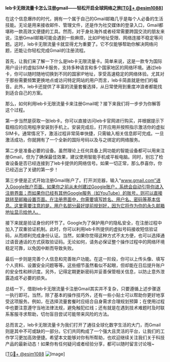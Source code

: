 **leb卡无限流量卡怎么注册gmail——轻松开启全球网络之旅[[TG💪+ @esim1088](https://t.me/s/esim1088)]**

在这个信息爆炸的时代，拥有一个属于自己的Gmail邮箱几乎是每个人必备的生活技能。无论是用来接收邮件、管理文件，还是作为社交媒体的登录入口，Gmail都堪称一款高效又便捷的工具。然而，对于身处海外或者经常需要跨国交流的朋友来说，注册Gmail邮箱可能会遇到一些麻烦，比如IP地址受限、网络连接不稳定等问题。这时，leb卡无限流量卡就显得尤为重要了。它不仅能够帮助你解决网络问题，还能让你轻松完成Gmail的注册流程。

首先，让我们来了解一下什么是leb卡无限流量卡。简单来说，这是一款专为国际用户设计的虚拟SIM卡服务，支持多种语言和多个国家地区的网络环境。通过leb卡，你可以随时随地切换到不同的国家IP地址，享受高速稳定的网络体验。尤其对于那些需要频繁更换地点或访问特定网站的用户而言，leb卡简直就是他们的福音。此外，leb卡还提供了丰富的流量套餐选择，从日常使用到重度冲浪者都能找到适合自己的方案。

那么，如何利用leb卡无限流量卡来注册Gmail呢？接下来我们将一步步为你解答这个过程。

第一步当然是获取一张leb卡。你可以直接访问leb卡官网进行购买，并根据提示下载相应的应用程序安装到手机上。安装完成后，打开应用并按照指示激活你的虚拟SIM卡。通常情况下，激活过程非常简单快捷，只需输入相关信息即可完成。一旦激活成功，你就拥有了一个全新的国际号码以及与之绑定的网络服务。

第二步是准备必要的设备。虽然理论上任何具备上网功能的智能设备都可以用来注册Gmail，但为了确保最佳效果，建议使用智能手机或平板电脑。同时，别忘了检查设备是否已经连接到了leb卡提供的网络信号。如果一切正常，那么恭喜你，你已经迈出了关键的第一步！

第三步便是正式开始注册Gmail账户了。打开浏览器，输入“www.gmail.com”进入Google账户页面。如果你之前从未创建过Google账户，系统会自动引导你进入注册界面；而如果你已经有其他Google服务（如YouTube）的账号，则可以直接跳转至邮箱设置页面。在注册界面中，你需要填写姓名、用户名、密码等基本信息。这里需要注意的是，用户名部分最好提前规划好，因为它将作为你的永久邮箱地址显示给他人。

接下来就是验证身份的环节了。Google为了保护用户的隐私安全，在注册过程中加入了双重验证机制。此时，你可以利用leb卡所提供的虚拟号码接收短信验证码，从而顺利完成身份认证。当然，如果你觉得这种方式不太方便，也可以选择通过语音通话的方式获取验证码。无论如何，请务必保证整个操作过程中的网络环境稳定可靠，以免因中断而导致失败。

最后一步则是完善个人信息和完善账户功能。在这一阶段，你可以上传头像、填写个人资料、设置安全问题等等。这些细节虽然看似不起眼，但却能在日后提升账户的安全性和辨识度。另外，记得定期更新密码并妥善保管相关信息，以防止意外泄露造成不必要的损失。

总结一下，借助leb卡无限流量卡注册Gmail其实并不复杂，只要遵循上述步骤逐一执行即可。当然，除了基本的操作技巧外，还有一些小贴士可以帮助你更好地享受这项服务。例如，在选择流量套餐时应结合自身需求合理规划预算；在使用过程中也要注意遵守当地法律法规，避免触犯红线；还有就是在遇到技术难题时及时联系客服寻求帮助，切勿盲目尝试可能带来风险的方法。

总而言之，leb卡无限流量卡为我们打开了通往全球化数字生活的大门，而Gmail则是其中不可或缺的一部分。它们共同构成了一个强大且灵活的平台，让我们的工作学习更加高效便捷。希望本文能够对你有所帮助，也欢迎继续关注我们关于科技产品的最新动态！如果你有任何疑问或者经验分享，都可以随时留言讨论哦~

[[TG💪+ @esim1088](https://t.me/s/esim1088) ![Image](https://i.postimg.cc/4NQfJmqS/Snipaste-2025-05-13-00-14-12.png)]